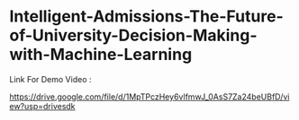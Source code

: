 # Intelligent-Admissions-The-Future-of-University-Decision-Making-with-Machine-Learning
Link For Demo Video :

https://drive.google.com/file/d/1MpTPczHey6vlfmwJ_0AsS7Za24beUBfD/view?usp=drivesdk 
